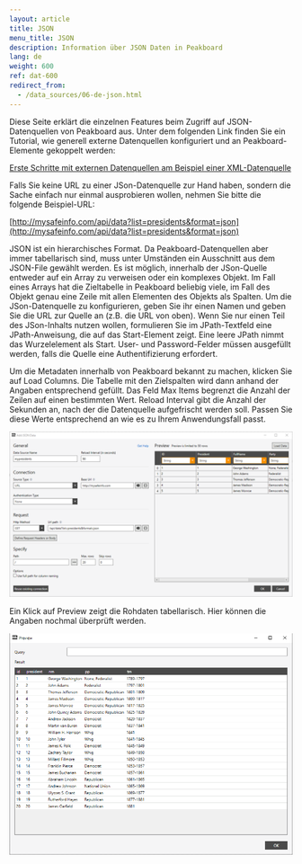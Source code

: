 ```yaml
---
layout: article
title: JSON
menu_title: JSON
description: Information über JSON Daten in Peakboard
lang: de
weight: 600
ref: dat-600
redirect_from:
  - /data_sources/06-de-json.html
---
```

Diese Seite erklärt die einzelnen Features beim Zugriff auf JSON-Datenquellen von Peakboard aus. Unter dem folgenden Link finden Sie ein Tutorial, wie generell externe Datenquellen konfiguriert und an Peakboard-Elemente gekoppelt werden:


[Erste Schritte mit externen Datenquellen am Beispiel einer XML-Datenquelle](/tutorials/03-de-xml-daten.html)

Falls Sie keine URL zu einer JSon-Datenquelle zur Hand haben, sondern die Sache einfach nur einmal ausprobieren wollen, nehmen Sie bitte die folgende Beispiel-URL:



[http://mysafeinfo.com/api/data?list=presidents&format=json](http://mysafeinfo.com/api/data?list=presidents&format=json)


JSON ist ein hierarchisches Format. Da Peakboard-Datenquellen aber immer tabellarisch sind, muss unter Umständen ein Ausschnitt aus dem JSON-File gewählt werden. Es ist möglich, innerhalb der JSon-Quelle entweder auf ein Array zu verweisen oder ein komplexes Objekt. Im Fall eines Arrays hat die Zieltabelle in Peakboard beliebig viele, im Fall des Objekt genau eine Zeile mit allen Elementen des Objekts als Spalten. Um die JSon-Datenquelle zu konfigurieren, geben Sie ihr einen Namen und geben Sie die URL zur Quelle an (z.B. die URL von oben). Wenn Sie nur einen Teil des JSon-Inhalts nutzen wollen, formulieren Sie im JPath-Textfeld eine JPath-Anweisung, die auf das Start-Element zeigt. Eine leere JPath nimmt das Wurzelelement als Start. User- und Password-Felder müssen ausgefüllt werden, falls die Quelle eine Authentifizierung erfordert.

Um die Metadaten innerhalb von Peakboard bekannt zu machen, klicken Sie auf Load Columns. Die Tabelle mit den Zielspalten wird dann anhand der Angaben entsprechend gefüllt. Das Feld Max Items begrenzt die Anzahl der Zeilen auf einen bestimmten Wert. Reload Interval gibt die Anzahl der Sekunden an, nach der die Datenquelle aufgefrischt werden soll. Passen Sie diese Werte entsprechend an wie es zu Ihrem Anwendungsfall passt.

![JSON Add Data Dialojso](/assets/images/data-sources/json/json-add-data-dialog.png)

Ein Klick auf Preview zeigt die Rohdaten tabellarisch. Hier können die Angaben nochmal überprüft werden.

![JSON Preview Data](/assets/images/data-sources/json/json-preview-data.png)
